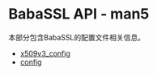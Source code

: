 # BabaSSL API - man5

本部分包含BabaSSL的配置文件相关信息。


* [x509v3_config](/manpages/man5/x509v3_config.html)
* [config](/manpages/man5/config.html)
